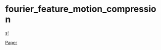 # fourier_feature_motion_compression

[s!](img/thum.png)

[Paper](img/2022_egshort_neuralcompression.pdf)
